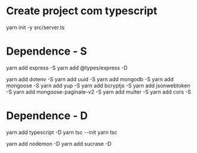 # Create project com typescript

yarn init -y
src/server.ts

# Dependence - S

yarn add express -S
yarn add @types/express -D

yarn add dotenv -S
yarn add uuid -S
yarn add mongodb -S
yarn add mongoose -S
yarn add yup -S
yarn add bcryptjs -S
yarn add jsonwebtoken -S
yarn add mongoose-paginate-v2 -S
yarn add multer -S
yarn add cors -S

# Dependence - D

yarn add typescript -D
yarn tsc --init
yarn tsc

yarn add nodemon -D
yarn add sucrase -D
